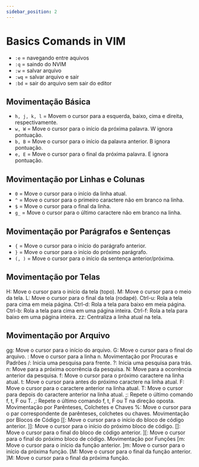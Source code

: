 ```yaml
---
sidebar_position: 2
---
```


# Basics Comands in VIM

- ``:e``  = navegando entre aquivos
- ``:q``  = saindo do NVIM
- ``:w``  = salvar arquivo
- ``:wq`` = salvar arquivo e sair
- ``:bd`` = sair do arquivo sem sair do editor

## Movimentação Básica
- ``h, j, k, l`` = Movem o cursor para a esquerda, baixo, cima e direita, respectivamente.
- ``w, W``       = Move o cursor para o início da próxima palavra. W ignora pontuação.
- ``b, B``       = Move o cursor para o início da palavra anterior. B ignora pontuação.
- ``e, E``       = Move o cursor para o final da próxima palavra. E ignora pontuação.

## Movimentação por Linhas e Colunas
- ``0``  = Move o cursor para o início da linha atual.
- ``^``  = Move o cursor para o primeiro caractere não em branco na linha.
- ``$``  = Move o cursor para o final da linha.
- ``g_`` = Move o cursor para o último caractere não em branco na linha.

## Movimentação por Parágrafos e Sentenças
- ``{``    = Move o cursor para o início do parágrafo anterior.
- ``}``    = Move o cursor para o início do próximo parágrafo.
- ``(, )`` = Move o cursor para o início da sentença anterior/próxima.

## Movimentação por Telas
H: Move o cursor para o início da tela (topo).
M: Move o cursor para o meio da tela.
L: Move o cursor para o final da tela (rodapé).
Ctrl-u: Rola a tela para cima em meia página.
Ctrl-d: Rola a tela para baixo em meia página.
Ctrl-b: Rola a tela para cima em uma página inteira.
Ctrl-f: Rola a tela para baixo em uma página inteira.
zz: Centraliza a linha atual na tela.

## Movimentação por Arquivo
gg: Move o cursor para o início do arquivo.
G: Move o cursor para o final do arquivo.
: Move o cursor para a linha n.
Movimentação por Procuras e Padrões
/: Inicia uma pesquisa para frente.
?: Inicia uma pesquisa para trás.
n: Move para a próxima ocorrência da pesquisa.
N: Move para a ocorrência anterior da pesquisa.
f<char>: Move o cursor para o próximo caractere <char> na linha atual.
t<char>: Move o cursor para antes do próximo caractere <char> na linha atual.
F<char>: Move o cursor para o caractere <char> anterior na linha atual.
T<char>: Move o cursor para depois do caractere <char> anterior na linha atual.
;: Repete o último comando f, t, F ou T.
,: Repete o último comando f, t, F ou T na direção oposta.
Movimentação por Parênteses, Colchetes e Chaves
%: Move o cursor para o par correspondente de parênteses, colchetes ou chaves.
Movimentação por Blocos de Código
[[: Move o cursor para o início do bloco de código anterior.
]]: Move o cursor para o início do próximo bloco de código.
[]: Move o cursor para o final do bloco de código anterior.
][: Move o cursor para o final do próximo bloco de código.
Movimentação por Funções
[m: Move o cursor para o início da função anterior.
]m: Move o cursor para o início da próxima função.
[M: Move o cursor para o final da função anterior.
]M: Move o cursor para o final da próxima função.
